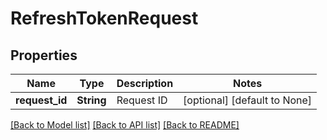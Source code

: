 # RefreshTokenRequest

## Properties
Name | Type | Description | Notes
------------ | ------------- | ------------- | -------------
**request_id** | **String** | Request ID | [optional] [default to None]

[[Back to Model list]](../README.md#documentation-for-models) [[Back to API list]](../README.md#documentation-for-api-endpoints) [[Back to README]](../README.md)


